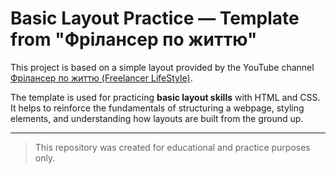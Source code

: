 # Basic Layout Practice — Template from "Фрілансер по життю"

This project is based on a simple layout provided by the YouTube channel [Фрілансер по життю (Freelancer LifeStyle)](https://www.youtube.com/@FreelancerLifeStyle).

The template is used for practicing **basic layout skills** with HTML and CSS. It helps to reinforce the fundamentals of structuring a webpage, styling elements, and understanding how layouts are built from the ground up.

---

> This repository was created for educational and practice purposes only.
